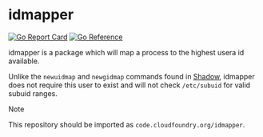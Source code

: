 # idmapper

[![Go Report Card](https://goreportcard.com/badge/code.cloudfoundry.org/idmapper)](https://goreportcard.com/report/code.cloudfoundry.org/idmapper)
[![Go Reference](https://pkg.go.dev/badge/code.cloudfoundry.org/idmapper.svg)](https://pkg.go.dev/code.cloudfoundry.org/idmapper)

idmapper is a package which will map a process to the highest usera id available.

Unlike the `newuidmap` and `newgidmap` commands found in [Shadow](https://github.com/shadow-maint/shadow), idmapper does not require this user to exist and will not check `/etc/subuid` for valid subuid ranges.

> [!NOTE]
>
> This repository should be imported as `code.cloudfoundry.org/idmapper`.

